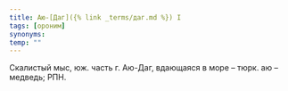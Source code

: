 ```yaml
---
title: Аю-[Даг]({% link _terms/даг.md %}) I
tags: [ороним]
synonyms:
temp: ""
---
```


Скалистый мыс, юж. часть г. Аю-Даг, вдающаяся в море – тюрк. аю – медведь; РПН.
